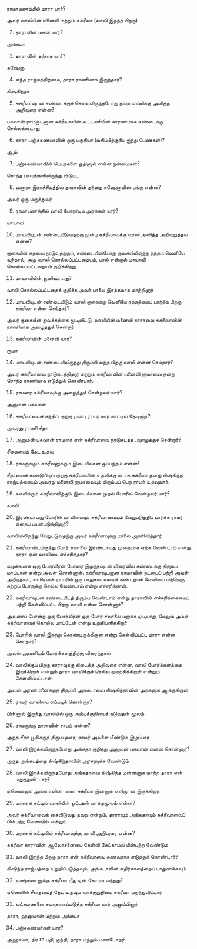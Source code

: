 ராமாயணத்தில் தாரா யார்?

அவர் வாலியின் மனைவி மற்றும் சுக்ரீவா (வாலி இறந்த பிறகு)

2) தாராவின் மகன் யார்?

அங்கடா

3) தாராவின் தந்தை யார்?

சுஷேனா

4) எந்த ராஜ்யத்திற்காக, தாரா ராணியாக இருந்தார்?

கிஷ்கிந்தா

5) சுக்ரீவாவுடன் சண்டைக்குச் செல்லவிருந்தபோது தாரா வாலிக்கு அளித்த அறிவுரை என்ன?

பகவான் ராமருடனான சுக்ரீவாவின் கூட்டணியின் காரணமாக சண்டைக்கு செல்லக்கூடாது

6) தாரா பஞ்சகண்யாவின் ஒரு பகுதியா (மதிப்பிற்குரிய ஐந்து பெண்கள்)?

ஆம்

7) பஞ்சகண்யாவின் பெயர்களை ஓதினால் என்ன நன்மைகள்?

சொந்த பாவங்களிலிருந்து விடுபட

8) வனாரா இராச்சியத்தில் தாராவின் தந்தை சுஷேனாவின் பங்கு என்ன?

அவர் ஒரு மருத்துவர்

9) ராமாயணத்தில் வாலி போராடிய அரக்கன் யார்?

மாயாவி

10) மாயவியுடன் சண்டையிடுவதற்கு முன்பு சுக்ரீவாவுக்கு வாலி அளித்த அறிவுறுத்தல் என்ன?

குகையின் கதவை மூடுவதற்கும், சண்டையின்போது குகையிலிருந்து ரத்தம் வெளியே வந்தால், அது வாலி கொல்லப்பட்டதையும், பால் என்றால் மாயாவி கொல்லப்பட்டதையும் குறிக்கிறது

11) மாயாவியின் சூனியம் எது?

வாலி கொல்லப்பட்டதைக் குறிக்க அவர் பாலை இரத்தமாக மாற்றினார்

12) மாயவியுடன் சண்டையிடும் வாலி குகைக்கு வெளியே ரத்தத்தைப் பார்த்த பிறகு சுக்ரீவா என்ன செய்தார்?

அவர் குகையின் துவக்கத்தை மூடிவிட்டு, வாலியின் மனைவி தாராவை சுக்ரீவாவின் ராணியாக அழைத்துச் சென்றார்


13) சுக்ரீவாவின் மனைவி யார்?

ரூமா

14) மாயவியுடன் சண்டையிலிருந்து திரும்பி வந்த பிறகு வாலி என்ன செய்தார்?

அவர் சுக்ரீவாவை நாடுகடத்தினார் மற்றும் சுக்ரீவாவின் மனைவி ரூமாவை தனது சொந்த ராணியாக எடுத்துக் கொண்டார்.

15) ராமரை சுக்ரீவாவுக்கு அழைத்துச் சென்றவர் யார்?

அனுமன் பகவான்

16) சுக்ரீவாவைச் சந்திப்பதற்கு முன்பு ராமர் யார் காட்டில் தேடினார்?

அவரது ராணி சீதா

17) அனுமன் பகவான் ராமரை ஏன் சுக்ரீவாவை நாடுகடத்த அழைத்துச் சென்றார்?

சீதையைத் தேட உதவ

18) ராமருக்கும் சுக்ரீவனுக்கும் இடையிலான ஒப்பந்தம் என்ன?

சீதாவைக் கண்டுபிடிப்பதற்கு சுக்ரீவாவின் உதவிக்கு ஈடாக சுக்ரீவா தனது கிஷ்கிந்த ராஜ்யத்தையும் அவரது மனைவி ரூமாவையும் திரும்பப் பெற ராமர் உதவுவார்.

19) வாலிக்கும் சுக்ரீவாவிற்கும் இடையிலான முதல் போரில் வென்றவர் யார்?

வாலி

20) இரண்டாவது போரில் வாலியையும் சுக்ரீவாவையும் வேறுபடுத்திப் பார்க்க ராமர் எதைப் பயன்படுத்தினார்?

வாலியிலிருந்து வேறுபடுவதற்கு அவர் சுக்ரீவாவுக்கு மாலை அணிவித்தார்

21) சுக்ரீவாவிடமிருந்து போர் சவாலை இரண்டாவது முறையாக ஏற்க வேண்டாம் என்று தாரா ஏன் வாலியை எச்சரித்தார்?

வழக்கமாக ஒரு போர்வீரன் போரை இழந்தவுடன் விரைவில் சண்டைக்கு திரும்ப மாட்டான் என்று அவள் சொன்னாள். சுக்ரீவாவுடனான ராமாவின் நட்பைப் பற்றி அவள் அறிந்தாள், சாமிரவன் ராமரில் ஒரு பாதுகாவலரைக் கண்டதால் வேலியை மற்றொரு சுற்றுப் போருக்கு செல்ல வேண்டாம் என்று எச்சரித்தாள்.

22) சுக்ரீவாவுடன் சண்டையிடத் திரும்ப வேண்டாம் என்று தாராவின் எச்சரிக்கையைப் பற்றி கேள்விப்பட்ட பிறகு வாலி என்ன சொன்னார்?

அவரைப் போன்ற ஒரு போர்வீரன் ஒரு போர் சவாலை மறுக்க முடியாது, மேலும் அவர் சுக்ரீவாவைக் கொல்ல மாட்டேன் என்று உறுதியளிக்கிறார்

23) போரில் வாலி இறந்து கொண்டிருக்கிறான் என்று கேள்விப்பட்ட தாரா என்ன செய்தார்?

அவள் அவனிடம் போர்க்களத்திற்கு விரைந்தாள்

24) வாலிக்குப் பிறகு தாராவுக்கு கிடைத்த அறிவுரை என்ன, வாலி போர்க்களத்தை இறக்கிறான் என்றும் தாரா வாலிக்குச் செல்ல முயற்சிக்கிறாள் என்றும் கேள்விப்பட்டாள்.

அவள் அரண்மனைக்குத் திரும்பி அங்கடாவை கிஷ்கிந்தாவின் அரசனாக ஆக்குகிறாள்

25) ராமர் வாலியை எப்படிக் கொன்றார்?

பின்னால் இருந்து வாலியில் ஒரு அம்புக்குறியைச் சுடுவதன் மூலம்

26) ராமருக்கு தாராவின் சாபம் என்ன?

அந்த சீதா பூமிக்குத் திரும்புவார், ராமர் அவளை மீண்டும் இழப்பார்

27) வாலி இறக்கவிருந்தபோது அங்கதா குறித்து அனுமன் பகவான் என்ன சொன்னார்?

அந்த அங்கடத்தை கிஷ்கிந்தாவின் அரசனாக்க வேண்டும்

28) வாலி இறக்கவிருந்தபோது அங்கதாவை கிஷ்கிந்த மன்னனாக மாற்ற தாரா ஏன் மறுத்துவிட்டார்?

ஏனென்றால் அங்கடாவின் மாமா சுக்ரீவா இன்னும் உயிருடன் இருக்கிறார்

29) மரணக் கட்டில் வாலியின் ஒப்புதல் வாக்குமூலம் என்ன?

அவர் சுக்ரீவாவைக் கைவிடுவது தவறு என்றும், தாராவும் அங்கதாவும் சுக்ரீவாவைப் பின்பற்ற வேண்டும் என்றும்

30) மரணக் கட்டிலில் சுக்ரீவாவுக்கு வாலி அறிவுரை என்ன?

சுக்ரீவா தாராவின் ஆலோசனையை கேள்வி கேட்காமல் பின்பற்ற வேண்டும்

31) வாலி இறந்த பிறகு தாரா ஏன் சுக்ரீவாவை கணவராக எடுத்துக் கொண்டார்?

கிஷிந்த ராஜ்யத்தை உறுதிப்படுத்தவும், அங்கடாவின் எதிர்காலத்தைப் பாதுகாக்கவும்

32) லக்ஷ்மணனுக்கு சுக்ரீவா மீது ஏன் கோபம் வந்தது?

ஏனெனில் சீதையைத் தேட உதவும் வாக்குறுதியை சுக்ரீவா மறந்துவிட்டார்

33) லட்சுமணனை சமாதானப்படுத்த சுக்ரீவா யார் அனுப்பினார்

தாரா, ஹனுமான் மற்றும் அங்கடா

34) பஞ்சகண்யர்கள் யார்?

அஹல்யா, திர ra பதி, குந்தி, தாரா மற்றும் மண்டோதரி
